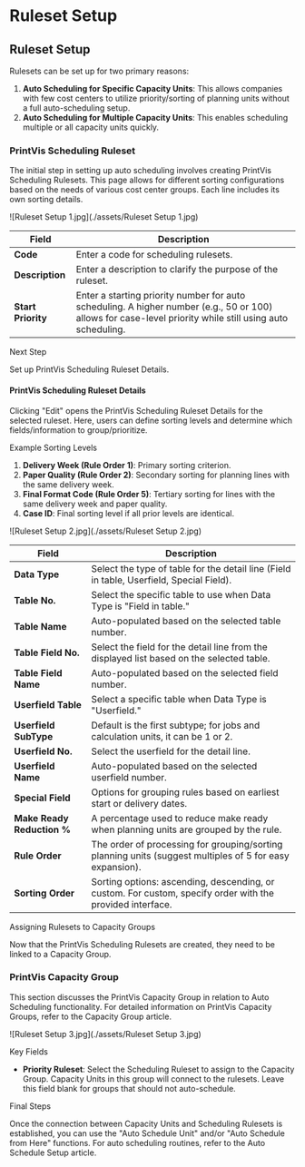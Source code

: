 # Ruleset Setup


## Ruleset Setup

Rulesets can be set up for two primary reasons:
1. **Auto Scheduling for Specific Capacity Units**: This allows companies with few cost centers to utilize priority/sorting of planning units without a full auto-scheduling setup.
2. **Auto Scheduling for Multiple Capacity Units**: This enables scheduling multiple or all capacity units quickly.

### PrintVis Scheduling Ruleset

The initial step in setting up auto scheduling involves creating PrintVis Scheduling Rulesets. This page allows for different sorting configurations based on the needs of various cost center groups. Each line includes its own sorting details.

![Ruleset Setup 1.jpg](./assets/Ruleset Setup 1.jpg)


| Field               | Description                                                                                       |
|---------------------|---------------------------------------------------------------------------------------------------|
| **Code**            | Enter a code for scheduling rulesets.                                                             |
| **Description**     | Enter a description to clarify the purpose of the ruleset.                                       |
| **Start Priority**  | Enter a starting priority number for auto scheduling. A higher number (e.g., 50 or 100) allows for case-level priority while still using auto scheduling. |

 Next Step

Set up PrintVis Scheduling Ruleset Details.

#### PrintVis Scheduling Ruleset Details

Clicking "Edit" opens the PrintVis Scheduling Ruleset Details for the selected ruleset. Here, users can define sorting levels and determine which fields/information to group/prioritize.

 Example Sorting Levels

1. **Delivery Week (Rule Order 1)**: Primary sorting criterion.
2. **Paper Quality (Rule Order 2)**: Secondary sorting for planning lines with the same delivery week.
3. **Final Format Code (Rule Order 5)**: Tertiary sorting for lines with the same delivery week and paper quality.
4. **Case ID**: Final sorting level if all prior levels are identical.

![Ruleset Setup 2.jpg](./assets/Ruleset Setup 2.jpg)

| Field                      | Description                                                                                      |
|----------------------------|--------------------------------------------------------------------------------------------------|
| **Data Type**              | Select the type of table for the detail line (Field in table, Userfield, Special Field).        |
| **Table No.**              | Select the specific table to use when Data Type is "Field in table."                           |
| **Table Name**             | Auto-populated based on the selected table number.                                             |
| **Table Field No.**        | Select the field for the detail line from the displayed list based on the selected table.      |
| **Table Field Name**       | Auto-populated based on the selected field number.                                             |
| **Userfield Table**        | Select a specific table when Data Type is "Userfield."                                         |
| **Userfield SubType**      | Default is the first subtype; for jobs and calculation units, it can be 1 or 2.                |
| **Userfield No.**          | Select the userfield for the detail line.                                                       |
| **Userfield Name**         | Auto-populated based on the selected userfield number.                                         |
| **Special Field**          | Options for grouping rules based on earliest start or delivery dates.                           |
| **Make Ready Reduction %**  | A percentage used to reduce make ready when planning units are grouped by the rule.            |
| **Rule Order**             | The order of processing for grouping/sorting planning units (suggest multiples of 5 for easy expansion). |
| **Sorting Order**          | Sorting options: ascending, descending, or custom. For custom, specify order with the provided interface. |

 Assigning Rulesets to Capacity Groups

Now that the PrintVis Scheduling Rulesets are created, they need to be linked to a Capacity Group.

### PrintVis Capacity Group

This section discusses the PrintVis Capacity Group in relation to Auto Scheduling functionality. For detailed information on PrintVis Capacity Groups, refer to the Capacity Group article.

![Ruleset Setup 3.jpg](./assets/Ruleset Setup 3.jpg)

 Key Fields

- **Priority Ruleset**: Select the Scheduling Ruleset to assign to the Capacity Group. Capacity Units in this group will connect to the rulesets. Leave this field blank for groups that should not auto-schedule.

 Final Steps

Once the connection between Capacity Units and Scheduling Rulesets is established, you can use the "Auto Schedule Unit" and/or "Auto Schedule from Here" functions. For auto scheduling routines, refer to the Auto Schedule Setup article.
